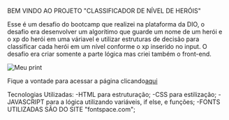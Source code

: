 BEM VINDO AO PROJETO "CLASSIFICADOR DE NÍVEL DE HERÓIS"

Esse é um desafio do bootcamp que realizei na plataforma da DIO, o desafio era desenvolver um algorítimo que guarde um nome de um herói e o xp do herói em uma váriavel e utilizar estruturas de decisão para classificar cada herói em um nível conforme o xp inserido no input. O desafio era criar somente a parte lógica mas criei também o front-end.

![Meu print]("imgs/prototipo.png")


Fique a vontade para acessar a página clicando[aqui]("https://bryansilvacm.github.io/classificador-de-nivel-de-herois-dio/")

Tecnologias Utilizadas:
-HTML para estruturação;
-CSS para estilização;
-JAVASCRIPT para a lógica utilizando variáveis, if else, e funções;
-FONTS UTILIZADAS SÃO DO SITE "fontspace.com";


